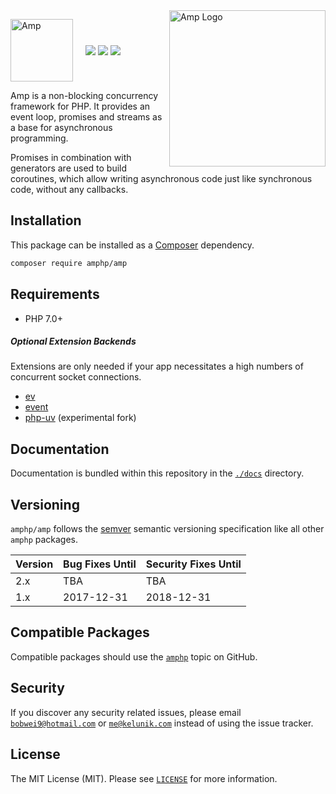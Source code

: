 <a href="https://amphp.org/">
  <img src="https://pbs.twimg.com/profile_images/886336079577698308/-K-R6EZI_400x400.jpg" width="250" align="right" alt="Amp Logo">
</a>

<a href="https://amphp.org/"><img alt="Amp" src="https://i.imgur.com/a9ozAle.png" width="100" valign="middle"></a>&nbsp;&nbsp;&nbsp;&nbsp;&nbsp;<a href="https://travis-ci.org/amphp/amp"><img src="https://img.shields.io/travis/amphp/amp/master.svg?style=flat-square" valign="middle"></a> <a href="https://coveralls.io/github/amphp/amp?branch=master"><img src="https://img.shields.io/coveralls/amphp/amp/master.svg?style=flat-square" valign="middle"></a> <a href="blob/master/LICENSE"><img src="https://img.shields.io/badge/license-MIT-blue.svg?style=flat-square" valign="middle"></a>

Amp is a non-blocking concurrency framework for PHP. It provides an event loop, promises and streams as a base for asynchronous programming.

Promises in combination with generators are used to build coroutines, which allow writing asynchronous code just like synchronous code, without any callbacks.

## Installation

This package can be installed as a [Composer](https://getcomposer.org/) dependency.

```bash
composer require amphp/amp
```

## Requirements

- PHP 7.0+

##### Optional Extension Backends

Extensions are only needed if your app necessitates a high numbers of concurrent socket connections.

- [ev](https://pecl.php.net/package/ev)
- [event](https://pecl.php.net/package/event)
- [php-uv](https://github.com/bwoebi/php-uv) (experimental fork)

## Documentation

Documentation is bundled within this repository in the [`./docs`](./docs) directory.

## Versioning

`amphp/amp` follows the [semver](http://semver.org/) semantic versioning specification like all other `amphp` packages.

| Version | Bug Fixes Until | Security Fixes Until |
| ------- | --------------- | -------------------- |
| 2.x     | TBA             | TBA                  |
| 1.x     | 2017-12-31      | 2018-12-31           |

## Compatible Packages

Compatible packages should use the [`amphp`](https://github.com/search?utf8=%E2%9C%93&q=topic%3Aamphp) topic on GitHub.

## Security

If you discover any security related issues, please email [`bobwei9@hotmail.com`](mailto:bobwei9@hotmail.com) or [`me@kelunik.com`](mailto:me@kelunik.com) instead of using the issue tracker.

## License

The MIT License (MIT). Please see [`LICENSE`](./LICENSE) for more information.

